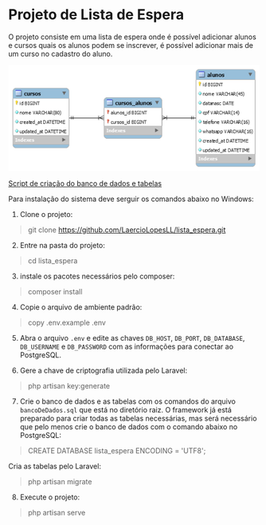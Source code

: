 # Projeto de Lista de Espera

O projeto consiste em uma lista de espera onde é possível adicionar alunos e cursos quais os alunos podem se inscrever, é possível adicionar mais de um curso no cadastro do aluno.

![DER Lista de Espera](https://raw.githubusercontent.com/LaercioLopesLL/lista_espera/master/DER.png)

[Script de criação do banco de dados e tabelas](https://raw.githubusercontent.com/LaercioLopesLL/lista_espera/master/bancoDeDados.sql)

Para instalação do sistema deve serguir os comandos abaixo no Windows:

1. Clone o projeto:

> git clone https://github.com/LaercioLopesLL/lista_espera.git

2. Entre na pasta do projeto:

> cd lista_espera

3. instale os pacotes necessários pelo composer:

> composer install

4. Copie o arquivo de ambiente padrão:

> copy .env.example .env

5. Abra o arquivo `.env` e edite as chaves `DB_HOST`, `DB_PORT`, `DB_DATABASE`, `DB_USERNAME` e `DB_PASSWORD` com as informações para conectar ao PostgreSQL.

6. Gere a chave de criptografia utilizada pelo Laravel:

> php artisan key:generate

7. Crie o banco de dados e as tabelas com os comandos do arquivo `bancoDeDados.sql` que está no diretório raiz. O framework já está preparado para criar todas as tabelas necessárias, mas será necessário que pelo menos crie o banco de dados com o comando abaixo no PostgreSQL:

> CREATE DATABASE lista_espera ENCODING = 'UTF8';

Cria as tabelas pelo Laravel:

> php artisan migrate

8. Execute o projeto:

> php artisan serve
